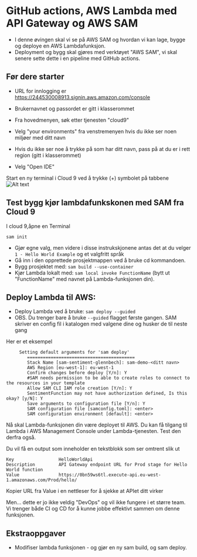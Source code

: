 # GitHub actions, AWS Lambda med API Gateway og AWS SAM

* I denne øvingen skal vi se på AWS SAM og hvordan vi kan lage, bygge og deploye en AWS Lambdafunksjon.
* Deployment og bygg skal gjøres med verktøyet "AWS SAM", vi skal senere sette dette i en pipeline med GitHub actions.

## Før dere starter

* URL for innlogging er https://244530008913.signin.aws.amazon.com/console
* Brukernavnet og passordet er gitt i klasserommet
* Fra hovedmenyen, søk etter tjenesten "cloud9"

* Velg "your environments" fra venstremenyen hvis du ikke ser noen miljøer med ditt navn
* Hvis du ikke ser noe å trykke på som har ditt navn, pass på at du er i rett region (gitt i klasserommet)
* Velg "Open IDE"

Start en ny terminal i Cloud 9 ved å trykke (+) symbolet på tabbene
![Alt text](img/newtab.png  "a title")

## Test bygg kjør lambdafunkskonen med SAM fra Cloud 9

I cloud 9,åpne en Terminal

```shell
sam init
```

* Gjør egne valg, men videre i disse instrukskjonene antas det at du velger ```1 - Hello World Example``` og et valgfritt språk
* Gå inn i den opprettede prosjektmappen ved å bruke cd kommandoen.
* Bygg prosjektet med: ```sam build --use-container```
* Kjør Lambda lokalt med: ```sam local invoke FunctionName``` (bytt ut "FunctionName" med navnet på Lambda-funksjonen din).

## Deploy Lambda til AWS:

* Deploy Lambda ved å bruke: ```sam deploy --guided```
* OBS. Du trenger bare å bruke ```--guided``` flagget første gangen. SAM skriver en config fil i katalogen med valgene dine
og husker de til neste gang 

Her er et eksempel 

```text
     Setting default arguments for 'sam deploy'
        =========================================
        Stack Name [sam-sentiment-glennbech]: sam-demo-<ditt navn> 
        AWS Region [eu-west-1]: eu-west-1
        Confirm changes before deploy [Y/n]: Y
        #SAM needs permission to be able to create roles to connect to the resources in your template
        Allow SAM CLI IAM role creation [Y/n]: Y
        SentimentFunction may not have authorization defined, Is this okay? [y/N]: Y
        Save arguments to configuration file [Y/n]: Y
        SAM configuration file [samconfig.toml]: <enter>
        SAM configuration environment [default]: <enter> 
```

Nå skal Lambda-funksjonen din være deployet til AWS. Du kan få tilgang til Lambda i AWS Management Console under
Lambda-tjenesten. Test den derfra også.

Du vil få en output som inneholder en tekstblokk som ser omtrent slik ut

```text
Key                 HelloWorldApi                                                                                                                                 
Description         API Gateway endpoint URL for Prod stage for Hello World function                                                                              
Value               https://0bn59ws6tl.execute-api.eu-west-1.amazonaws.com/Prod/hello/      
```
Kopier URL fra Value i en nettleser for å sjekke at APIet ditt virker

Men... dette er jo ikke veldig "DevOps" og vil ikke fungere i et større team. Vi trenger både CI og CD for å kunne jobbe
effektivt sammen om denne funksjonen.


## Ekstraoppgaver

* Modifiser  lambda funksjonen - og gjør en ny sam build, og sam deploy.